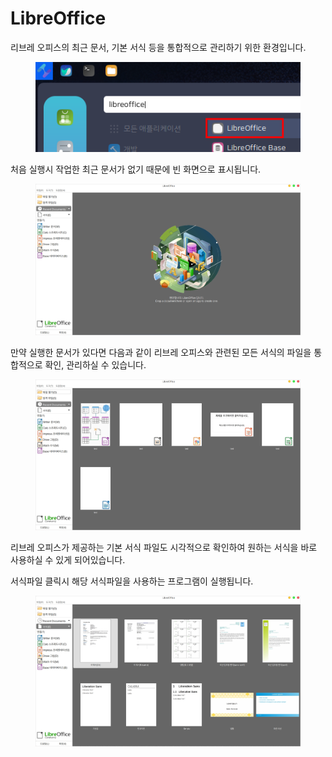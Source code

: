 # LibreOffice

리브레 오피스의 최근 문서, 기본 서식 등을 통합적으로 관리하기 위한 환경입니다.

<figure><img src="../../.gitbook/assets/libreoffice startcenter_001.png" alt=""><figcaption></figcaption></figure>

처음 실행시 작업한 최근 문서가 없기 때문에 빈 화면으로 표시됩니다.

<figure><img src="../../.gitbook/assets/libreoffice startcenter_002.png" alt=""><figcaption></figcaption></figure>

만약 실행한 문서가 있다면 다음과 같이 리브레 오피스와 관련된 모든 서식의 파일을 통합적으로 확인, 관리하실 수 있습니다.

<figure><img src="../../.gitbook/assets/libreoffice startcenter_003.png" alt=""><figcaption></figcaption></figure>

리브레 오피스가 제공하는 기본 서식 파일도 시각적으로 확인하여 원하는 서식을 바로 사용하실 수 있게 되어있습니다.

서식파일 클릭시 해당 서식파일을 사용하는 프로그램이 실행됩니다.

<figure><img src="../../.gitbook/assets/libreoffice startcenter_004.png" alt=""><figcaption></figcaption></figure>
